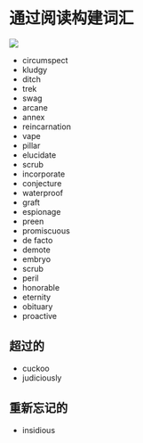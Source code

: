 # 通过阅读构建词汇

![](https://openmoji.org/data/color/svg/1FAD2.svg)

- circumspect
- kludgy
- ditch
- trek
- swag
- arcane
- annex
- reincarnation
- vape
- pillar
- elucidate
- scrub
- incorporate
- conjecture
- waterproof
- graft
- espionage
- preen
- promiscuous
- de facto
- demote
- embryo
- scrub
- peril
- honorable
- eternity
- obituary
- proactive


## 超过的
- cuckoo
- judiciously

## 重新忘记的
- insidious
